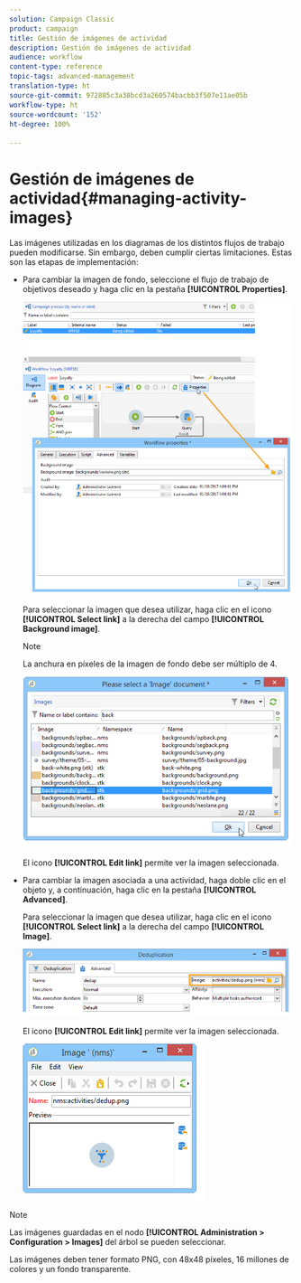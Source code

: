 ```yaml
---
solution: Campaign Classic
product: campaign
title: Gestión de imágenes de actividad
description: Gestión de imágenes de actividad
audience: workflow
content-type: reference
topic-tags: advanced-management
translation-type: ht
source-git-commit: 972885c3a38bcd3a260574bacbb3f507e11ae05b
workflow-type: ht
source-wordcount: '152'
ht-degree: 100%

---
```



# Gestión de imágenes de actividad{#managing-activity-images}

Las imágenes utilizadas en los diagramas de los distintos flujos de trabajo pueden modificarse. Sin embargo, deben cumplir ciertas limitaciones. Estas son las etapas de implementación:

* Para cambiar la imagen de fondo, seleccione el flujo de trabajo de objetivos deseado y haga clic en la pestaña **[!UICONTROL Properties]**.

   ![](assets/s_user_segmentation_properties_tab.png)

   Para seleccionar la imagen que desea utilizar, haga clic en el icono **[!UICONTROL Select link]** a la derecha del campo **[!UICONTROL Background image]**.

   >[!NOTE]
   >
   >La anchura en píxeles de la imagen de fondo debe ser múltiplo de 4.

   ![](assets/s_user_segmentation_background_select.png)

   El icono **[!UICONTROL Edit link]** permite ver la imagen seleccionada.

* Para cambiar la imagen asociada a una actividad, haga doble clic en el objeto y, a continuación, haga clic en la pestaña **[!UICONTROL Advanced]**.

   Para seleccionar la imagen que desea utilizar, haga clic en el icono **[!UICONTROL Select link]** a la derecha del campo **[!UICONTROL Image]**.

   ![](assets/s_user_segmentation_activity_image.png)

   El icono **[!UICONTROL Edit link]** permite ver la imagen seleccionada.

   ![](assets/s_user_segmentation_activity_image_select.png)

>[!NOTE]
>
>Las imágenes guardadas en el nodo **[!UICONTROL Administration > Configuration > Images]** del árbol se pueden seleccionar.
>  
>Las imágenes deben tener formato PNG, con 48x48 píxeles, 16 millones de colores y un fondo transparente.

